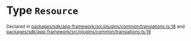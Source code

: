# Type `Resource`
<sub>Declared in [packages/sdk/app-framework/src/plugins/common/translations.ts:18](https://github.com/dxos/dxos/blob/3ca6d230f/packages/sdk/app-framework/src/plugins/common/translations.ts#L18) and [packages/sdk/app-framework/src/plugins/common/translations.ts:19](https://github.com/dxos/dxos/blob/3ca6d230f/packages/sdk/app-framework/src/plugins/common/translations.ts#L19)</sub>






